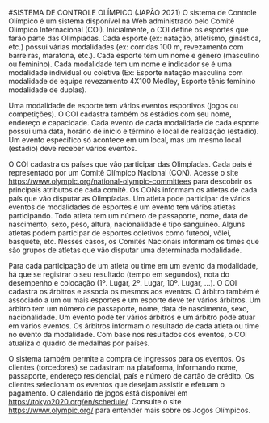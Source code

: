 #SISTEMA DE CONTROLE OLÍMPICO (JAPÃO 2021)
O sistema de Controle Olímpico é um sistema disponível na Web administrado pelo Comitê Olímpico Internacional (COI). Inicialmente, o COI define os esportes que farão parte das Olimpíadas. Cada esporte (ex: natação, atletismo, ginástica, etc.) possui várias modalidades (ex: corridas 100 m, revezamento com barreiras, maratona, etc.). Cada esporte tem um nome e gênero (masculino ou feminino). Cada modalidade tem um nome e indicador se é uma modalidade individual ou coletiva (Ex: Esporte natação masculina com modalidade de equipe revezamento 4X100 Medley, Esporte tênis feminino modalidade de duplas).

Uma modalidade de esporte tem vários eventos esportivos (jogos ou competições). O COI cadastra também os estádios com seu nome, endereço e capacidade. Cada evento de cada modalidade de cada esporte possui uma data, horário de início e término e local de realização (estádio). Um evento específico só acontece em um local, mas um mesmo local (estádio) deve receber vários eventos.

O COI cadastra os países que vão participar das Olimpíadas. Cada país é representado por um Comitê Olímpico Nacional (CON). Acesse o site https://www.olympic.org/national-olympic-committees para descobrir os principais atributos de cada comitê. Os CONs informam os atletas de cada país que vão disputar as Olimpíadas. Um atleta pode participar de vários eventos de modalidades de esportes e um evento tem vários atletas participando. Todo atleta tem um número de passaporte, nome, data de nascimento, sexo, peso, altura, nacionalidade e tipo sanguíneo. Alguns atletas podem participar de esportes coletivos como futebol, vôlei, basquete, etc. Nesses casos, os Comitês Nacionais informam os times que são grupos de atletas que vão disputar uma determinada modalidade.

Para cada participação de um atleta ou time em um evento da modalidade, há que se registrar o seu resultado (tempo em segundos), nota do desempenho e colocação (1º. Lugar, 2º. Lugar, 10º. Lugar, ...). O COI cadastra os árbitros e associa os mesmos aos eventos. O árbitro também é associado a um ou mais esportes e um esporte deve ter vários árbitros. Um árbitro tem um número de passaporte, nome, data de nascimento, sexo, nacionalidade. Um evento pode ter vários árbitros e um árbitro pode atuar em vários eventos. Os árbitros informam o resultado de cada atleta ou time no evento da modalidade. Com base nos resultados dos eventos, o COI atualiza o quadro de medalhas por países.

O sistema também permite a compra de ingressos para os eventos. Os clientes (torcedores) se cadastram na plataforma, informando nome, passaporte, endereço residencial, país e número de cartão de crédito. Os clientes selecionam os eventos que desejam assistir e efetuam o pagamento. O calendário de jogos está disponível em https://tokyo2020.org/en/schedule/. Consulte o site https://www.olympic.org/ para entender mais sobre os Jogos Olímpicos.
